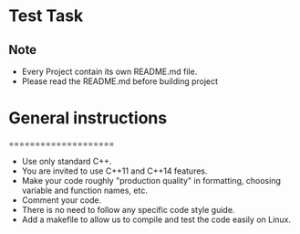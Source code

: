 # Test Task

## Note
* Every Project contain its own README.md file.
* Please read the README.md before building project


# General instructions
====================

- Use only standard C++.
- You are invited to use C++11 and C++14 features.
- Make your code roughly "production quality" in formatting, choosing variable and function names, etc.
- Comment your code.
- There is no need to follow any specific code style guide.
- Add a makefile to allow us to compile and test the code easily on Linux.
